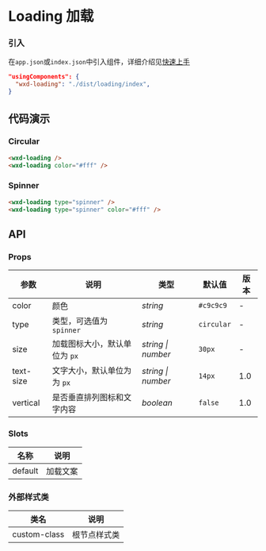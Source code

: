 # Loading 加载

### 引入

在`app.json`或`index.json`中引入组件，详细介绍见[快速上手](#/quickstart#yin-ru-zu-jian)

```json
"usingComponents": {
  "wxd-loading": "./dist/loading/index",
}
```

## 代码演示

### Circular

```html
<wxd-loading />
<wxd-loading color="#fff" />
```

### Spinner

```html
<wxd-loading type="spinner" />
<wxd-loading type="spinner" color="#fff" />
```

## API

### Props

| 参数 | 说明 | 类型 | 默认值 | 版本 |
|-----------|-----------|-----------|-------------|-------------|
| color | 颜色 | *string* | `#c9c9c9` | - |
| type | 类型，可选值为 `spinner` | *string* | `circular` | - |
| size | 加载图标大小，默认单位为 `px` | *string \| number* | `30px` | - |
| text-size | 文字大小，默认单位为为 `px` | *string \| number* | `14px` | 1.0 |
| vertical | 是否垂直排列图标和文字内容 | *boolean* | `false` | 1.0 |


### Slots 

| 名称 | 说明 |
| --- | --- |
| default | 加载文案 |

### 外部样式类

| 类名 | 说明 |
|-----------|-----------|
| custom-class | 根节点样式类 |
